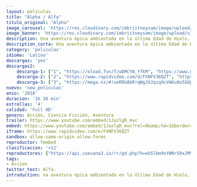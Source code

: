 ```yaml
---
layout: peliculas
title: "Alpha / Alfa"
titulo_original: "Alpha"
image_carousel: 'https://res.cloudinary.com/imbriitneysam/image/upload/v1542160333/alfa-poster-min.jpg'
image_banner: 'https://res.cloudinary.com/imbriitneysam/image/upload/v1542160334/alfa-banner-min.jpg'
description: Una aventura épica ambientada en la última Edad de Hielo, ALPHA cuenta una historia fascinante y visualmente deslumbrante que arroja luz sobre los orígenes del mejor amigo del hombre. Mientras estaba en su primera cacería con el grupo más elitista de su tribu, un joven se lesiona y debe aprender a sobrevivir solo en el desierto. De mala gana domesticando a un lobo solitario abandonado por su manada, la pareja aprende a confiar el uno en el otro y se convierten en aliados improbables, soportando innumerables peligros y abrumadoras probabilidades de encontrar el camino a casa antes de que llegue el invierno.
description_corta: Una aventura épica ambientada en la última Edad de Hielo, ALPHA cuenta una historia fascinante y visualmente deslumbrante que arroja luz sobre los orígenes del mejor amigo del hombre. Mientras estaba en su primera cacería con...
category: 'peliculas'
idioma: 'Latino'
descargas: 'yes'
descargas2:
    descarga-1: ["1", "https://oload.fun/f/wDMCYN_YfkM", "https://www.google.com/s2/favicons?domain=openload.co","OpenLoad","https://res.cloudinary.com/imbriitneysam/image/upload/v1541473684/mexico.png", "Latino", "Full HD"]
    descarga-2: ["2", "https://www.rapidvideo.com/d/FXNFV36QZT", "https://www.google.com/s2/favicons?domain=www.rapidvideo.com","RapidVideo","https://res.cloudinary.com/imbriitneysam/image/upload/v1541473684/mexico.png", "Latino", "Full HD"]
    descarga-3: ["3", "https://mega.nz/#!ueR0UAbR!qWgJUJqiq9cVAKu0o5GUpIgmRfLeoIqj3vkrdj5Grcg", "https://www.google.com/s2/favicons?domain=mega.nz","Mega","https://res.cloudinary.com/imbriitneysam/image/upload/v1541473684/mexico.png", "Latino", "Full HD"]
nuevo: 'new_peliculas'
anio: '2018'
duracion: '1h 36 min'
estrellas: '4'
calidad: 'Full HD'
genero: Acción, Ciencia Ficción, Aventura
trailer: https://www.youtube.com/embed/1JazlgR_mvc
embed: https://www.youtube.com/embed/1JazlgR_mvc?rel=0&amp;hd=1&border=0&wmode=opaque&enablejsapi=1&modestbranding=1&controls=1&showinfo=1
iframe: https://www.rapidvideo.com/e/FXNFV36QZT
sandbox: allow-same-origin allow-forms
reproductor: fembed
clasificacion: '+12'
reproductores: ["https://api.cuevana3.io/rr/gd.php?h=ek5lbm9xYWNrS0xJMVp5b21KREk0dFBLbjVkaHhkRGdrOG1jbnBpUnhhS1ZxWUdFa3NHMjZiYVRhNFZydWNMa3hwZVNobVdwcjczSXBXVm9qYnZBcEtxU3FadVkyUT09"]
tags:
- Accion
twitter_text: Alfa.
introduction: na aventura épica ambientada en la última Edad de Hielo, ALPHA cuenta una historia fascinante y visualmente deslumbrante que arroja luz sobre los orígenes del mejor amigo del hombre. Mientras estaba en su primera cacería con..
---
```












